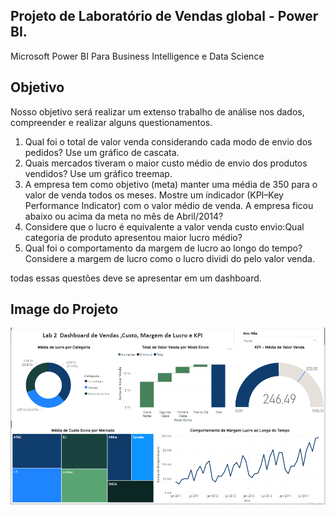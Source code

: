 

## Projeto de Laboratório de Vendas global - Power BI.

Microsoft Power BI Para Business Intelligence e Data Science
## Objetivo

Nosso objetivo será realizar um extenso trabalho de análise nos dados, compreender 
e realizar alguns questionamentos.

1. Qual foi o total de valor venda considerando cada modo de envio dos pedidos? Use 
   um gráfico de cascata.
2. Quais mercados tiveram o maior custo médio de envio dos produtos vendidos? Use 
   um gráfico treemap.
3. A empresa tem como objetivo (meta) manter uma média de 350 para o valor de venda 
   todos os meses. Mostre um indicador (KPI–Key Performance Indicator) com o valor 
   médio de venda. A empresa ficou abaixo ou acima da meta no mês de Abril/2014?
4. Considere que o lucro é equivalente a valor venda custo envio:Qual categoria de 
   produto apresentou maior lucro médio?
5. Qual foi o comportamento da margem de lucro ao longo do tempo? Considere a
margem de lucro como o lucro dividi do pelo valor venda.

todas essas questões deve se apresentar em um dashboard.

##  Image do Projeto

<img src="https://github.com/jeffersonAsilva/Projeto_2_Global_Vendas/blob/main/img4.PNG">

